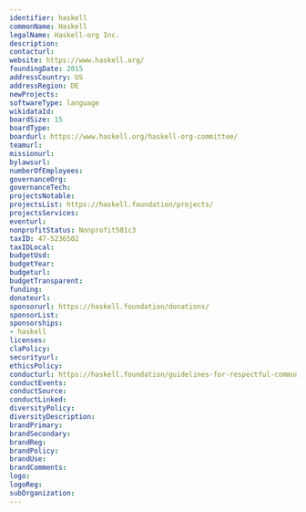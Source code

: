 ```yaml
---
identifier: haskell
commonName: Haskell
legalName: Haskell-org Inc.
description:
contacturl:
website: https://www.haskell.org/
foundingDate: 2015
addressCountry: US
addressRegion: DE
newProjects:
softwareType: language
wikidataId:
boardSize: 15
boardType:
boardurl: https://www.haskell.org/haskell-org-committee/
teamurl:
missionurl:
bylawsurl:
numberOfEmployees:
governanceOrg:
governanceTech:
projectsNotable:
projectsList: https://haskell.foundation/projects/
projectsServices:
eventurl:
nonprofitStatus: Nonprofit501c3
taxID: 47-5236502
taxIDLocal:
budgetUsd:
budgetYear:
budgeturl:
budgetTransparent:
funding:
donateurl:
sponsorurl: https://haskell.foundation/donations/
sponsorList:
sponsorships:
- haskell
licenses:
claPolicy:
securityurl:
ethicsPolicy:
conducturl: https://haskell.foundation/guidelines-for-respectful-communication/
conductEvents:
conductSource:
conductLinked:
diversityPolicy:
diversityDescription:
brandPrimary:
brandSecondary:
brandReg:
brandPolicy:
brandUse:
brandComments:
logo:
logoReg:
subOrganization:
---
```


